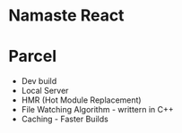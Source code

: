 # Namaste React

# Parcel
- Dev build 
- Local Server
- HMR (Hot Module Replacement)
- File Watching Algorithm - writtern in C++
- Caching - Faster Builds

